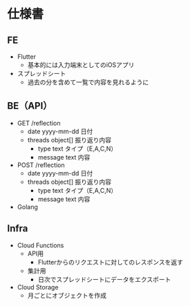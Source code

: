 # 仕様書
## FE
* Flutter
    * 基本的には入力端末としてのiOSアプリ
* スプレッドシート
    * 過去の分を含めて一覧で内容を見れるように

## BE（API）
* GET /reflection
    * date yyyy-mm-dd 日付
    * threads object[] 振り返り内容
        * type text タイプ（E,A,C,N）
        * message text 内容
* POST /reflection
    * date yyyy-mm-dd 日付
    * threads object[] 振り返り内容
        * type text タイプ（E,A,C,N）
        * message text 内容
* Golang


## Infra
* Cloud Functions
    * API用
        * Flutterからのリクエストに対してのレスポンスを返す
    * 集計用
        * 日次でスプレッドシートにデータをエクスポート
* Cloud Storage
    * 月ごとにオブジェクトを作成